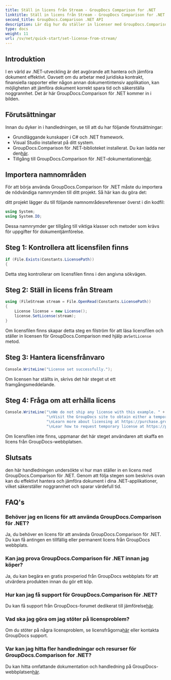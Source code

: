 ```yaml
---
title: Ställ in licens från Stream - GroupDocs Comparison for .NET
linktitle: Ställ in licens från Stream - GroupDocs Comparison for .NET
second_title: GroupDocs.Comparison .NET API
description: Lär dig hur du ställer in licenser med GroupDocs.Comparison för .NET effektivt. Säkerställ dokumentets noggrannhet och spara tid med denna handledning.
type: docs
weight: 11
url: /sv/net/quick-start/set-license-from-stream/
---
```

## Introduktion
I en värld av .NET-utveckling är det avgörande att hantera och jämföra dokument effektivt. Oavsett om du arbetar med juridiska kontrakt, finansiella rapporter eller någon annan dokumentintensiv applikation, kan möjligheten att jämföra dokument korrekt spara tid och säkerställa noggrannhet. Det är här GroupDocs.Comparison för .NET kommer in i bilden. 
## Förutsättningar
Innan du dyker in i handledningen, se till att du har följande förutsättningar:
- Grundläggande kunskaper i C# och .NET framework.
- Visual Studio installerat på ditt system.
-  GroupDocs.Comparison för .NET-biblioteket installerat. Du kan ladda ner den[här](https://releases.groupdocs.com/comparison/net/).
-  Tillgång till GroupDocs.Comparison för .NET-dokumentationen[här](https://reference.groupdocs.com/comparison/net/).

## Importera namnområden
För att börja använda GroupDocs.Comparison för .NET måste du importera de nödvändiga namnrymden till ditt projekt. Så här kan du göra det:

ditt projekt lägger du till följande namnområdesreferenser överst i din kodfil:
```csharp
using System;
using System.IO;
```
Dessa namnrymder ger tillgång till viktiga klasser och metoder som krävs för uppgifter för dokumentjämförelse.

## Steg 1: Kontrollera att licensfilen finns
```csharp
if (File.Exists(Constants.LicensePath))
{
```
Detta steg kontrollerar om licensfilen finns i den angivna sökvägen.
## Steg 2: Ställ in licens från Stream
```csharp
using (FileStream stream = File.OpenRead(Constants.LicensePath))
{
    License license = new License();
    license.SetLicense(stream);
}
```
 Om licensfilen finns skapar detta steg en filström för att läsa licensfilen och ställer in licensen för GroupDocs.Comparison med hjälp av`SetLicense` metod.
## Steg 3: Hantera licensfrånvaro
```csharp
Console.WriteLine("License set successfully.");
```
Om licensen har ställts in, skrivs det här steget ut ett framgångsmeddelande.
## Steg 4: Fråga om att erhålla licens
```csharp
Console.WriteLine("\nWe do not ship any license with this example. " +
                  "\nVisit the GroupDocs site to obtain either a temporary or permanent license. " +
                  "\nLearn more about licensing at https://purchase.groupdocs.com/faqs/licensing. " +
                  "\nLear how to request temporary license at https://purchase.groupdocs.com/temporary-license.");
```
Om licensfilen inte finns, uppmanar det här steget användaren att skaffa en licens från GroupDocs-webbplatsen.

## Slutsats
den här handledningen undersökte vi hur man ställer in en licens med GroupDocs.Comparison för .NET. Genom att följa stegen som beskrivs ovan kan du effektivt hantera och jämföra dokument i dina .NET-applikationer, vilket säkerställer noggrannhet och sparar värdefull tid.
## FAQ's
### Behöver jag en licens för att använda GroupDocs.Comparison för .NET?
Ja, du behöver en licens för att använda GroupDocs.Comparison för .NET. Du kan få antingen en tillfällig eller permanent licens från GroupDocs webbplats.
### Kan jag prova GroupDocs.Comparison för .NET innan jag köper?
Ja, du kan begära en gratis provperiod från GroupDocs webbplats för att utvärdera produkten innan du gör ett köp.
### Hur kan jag få support för GroupDocs.Comparison för .NET?
 Du kan få support från GroupDocs-forumet dedikerat till jämförelse[här](https://forum.groupdocs.com/c/comparison/12).
### Vad ska jag göra om jag stöter på licensproblem?
 Om du stöter på några licensproblem, se licensfrågorna[här](https://purchase.groupdocs.com/faqs/licensing) eller kontakta GroupDocs support.
### Var kan jag hitta fler handledningar och resurser för GroupDocs.Comparison for .NET?
 Du kan hitta omfattande dokumentation och handledning på GroupDocs-webbplatsen[här](https://reference.groupdocs.com/comparison/net/).